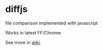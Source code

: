 diffjs
======

file comparison implemented with javascript

Works in latest FF/Chrome

See more in [wiki](https://github.com/zhenglong/diffjs/wiki).